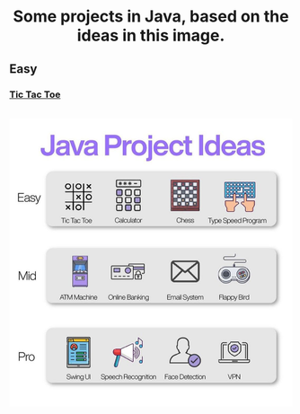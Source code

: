 <h1 align="center">
Some projects in Java, based on the ideas in this image.
</h1>


## Easy
### [Tic Tac Toe](https://github.com/medeirosamandas/java-projects/tree/main/tic-tac-toe)

<br>
<img src="./assets/java-project-ideas.jpg"/>
